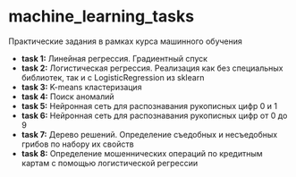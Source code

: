 # machine_learning_tasks
Практические задания в рамках курса машинного обучения

* **task 1:** Линейная регрессия. Градиентный спуск
* **task 2:** Логистическая регрессия. Реализация как без специальных библиотек, так и с LogisticRegression из sklearn
* **task 3:** K-means кластеризация
* **task 4:** Поиск аномалий
* **task 5:** Нейронная сеть для распознавания рукописных цифр 0 и 1
* **task 6:** Нейронная сеть для распознавания рукописных цифр от 0 до 9
* **task 7:** Дерево решений. Определение съедобных и несъедобных грибов по набору их свойств
* **task 8:** Определение мошеннических операций по кредитным картам с помощью логистической регрессии
